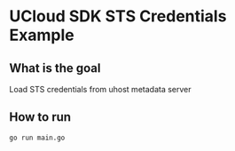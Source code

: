 # UCloud SDK STS Credentials Example

## What is the goal

Load STS credentials from uhost metadata server

## How to run

```sh
go run main.go
```
